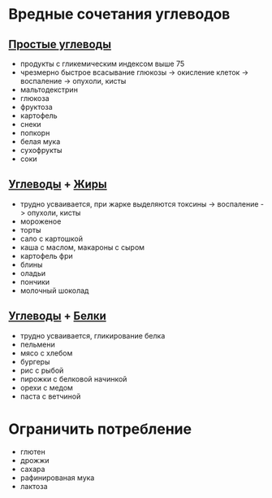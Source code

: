 # Вредные сочетания углеводов
## [Простые углеводы](carb.md)
- продукты с гликемическим индексом выше 75
- чрезмерно быстрое всасывание глюкозы -> окисление клеток -> воспаление -> опухоли, кисты
- мальтодекстрин
- глюкоза
- фруктоза
- картофель
- снеки
- попкорн
- белая мука
- сухофрукты
- соки

## [Углеводы](carb.md) + [Жиры](fat.md)
- трудно усваивается, при жарке выделяются токсины -> воспаление -> опухоли, кисты
- мороженое
- торты
- сало с картошкой
- каша с маслом, макароны с сыром
- картофель фри
- блины
- оладьи
- пончики
- молочный шоколад

## [Углеводы](carb.md) + [Белки](proteine.md)
- трудно усваивается, гликирование белка
- пельмени
- мясо с хлебом
- бургеры
- рис с рыбой
- пирожки с белковой начинкой
- орехи с медом
- паста с ветчиной

# Ограничить потребление
- глютен
- дрожжи
- сахара
- рафинированая мука
- лактоза